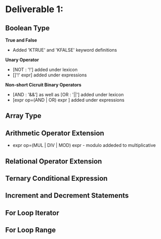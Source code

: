 Deliverable 1:
=========

## Boolean Type
**True and False**
- Added 'KTRUE' and 'KFALSE' keyword definitions 

**Unary Operator**
- [NOT : '!'] added under lexicon
- []'!' expr] added under expressions

**Non-short Cicruit Binary  Operators**
- [AND : '&&'] as well as [OR  : '||'] added under lexicon
- [expr op=(AND | OR) expr ] added under expressions


## Array Type

## Arithmetic Operator Extension
- expr op=(MUL | DIV | MOD) expr - modulo addeded to multiplicative


## Relational Operator Extension

## Ternary Conditional Expression

## Increment and Decrement Statements

## For Loop Iterator

## For Loop Range
